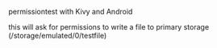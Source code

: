 
permissiontest with Kivy and Android

this will ask for permissions to write a file to primary storage (/storage/emulated/0/testfile)


